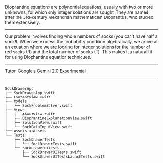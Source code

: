 Diophantine equations are polynomial equations, usually with two or more unknowns, for which only integer solutions are sought. They are named after the 3rd-century Alexandrian mathematician Diophantus, who studied them extensively.

- - - -

Our problem involves finding whole numbers of socks (you can't have half a sock!). When we express the probability condition algebraically, we arrive at an equation where we are looking for integer solutions for the number of red socks (R) and the total number of socks (T). This makes it a natural fit for using Diophantine equation techniques.

- - - -

Tutor: Google's Gemini 2.0 Experimental

- - - -

```

SockDrawerApp
├── SockDrawerApp.swift
├── ContentView.swift
├── Models
│   └── SockProblemSolver.swift
├── Views
│   ├── AboutView.swift
│   ├── DiophantineExplanationView.swift
│   ├── SolutionView.swift
│   └── SockDataInputView.swift
├── Assets.xcassets
└── Tests
    ├── SockDrawerTests
    │   └── SockDrawerTests.swift
    └── SockDrawerUITests
        ├── SockDrawerUITests.swift
        └── SockDrawerUITestsLaunchTests.swift
